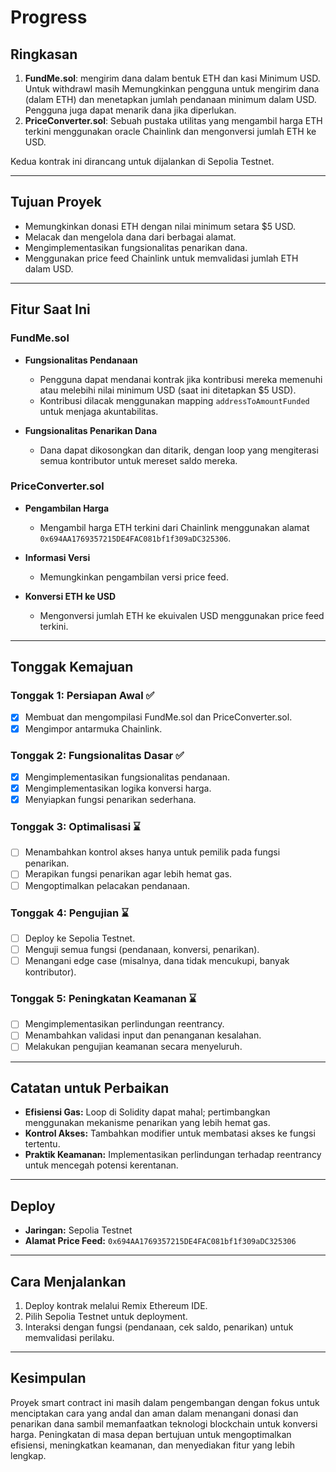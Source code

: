 # Progress

## Ringkasan
1. **FundMe.sol**: mengirim dana dalam bentuk ETH dan kasi Minimum USD. Untuk withdrawl masih  Memungkinkan pengguna untuk mengirim dana (dalam ETH) dan menetapkan jumlah pendanaan minimum dalam USD. Pengguna juga dapat menarik dana jika diperlukan.
2. **PriceConverter.sol**: Sebuah pustaka utilitas yang mengambil harga ETH terkini menggunakan oracle Chainlink dan mengonversi jumlah ETH ke USD.

Kedua kontrak ini dirancang untuk dijalankan di Sepolia Testnet.

---

## Tujuan Proyek
- Memungkinkan donasi ETH dengan nilai minimum setara $5 USD.
- Melacak dan mengelola dana dari berbagai alamat.
- Mengimplementasikan fungsionalitas penarikan dana.
- Menggunakan price feed Chainlink untuk memvalidasi jumlah ETH dalam USD.

---

## Fitur Saat Ini

### FundMe.sol
- **Fungsionalitas Pendanaan**
  - Pengguna dapat mendanai kontrak jika kontribusi mereka memenuhi atau melebihi nilai minimum USD (saat ini ditetapkan $5 USD).
  - Kontribusi dilacak menggunakan mapping `addressToAmountFunded` untuk menjaga akuntabilitas.

- **Fungsionalitas Penarikan Dana**
  - Dana dapat dikosongkan dan ditarik, dengan loop yang mengiterasi semua kontributor untuk mereset saldo mereka.

### PriceConverter.sol
- **Pengambilan Harga**
  - Mengambil harga ETH terkini dari Chainlink menggunakan alamat `0x694AA1769357215DE4FAC081bf1f309aDC325306`.

- **Informasi Versi**
  - Memungkinkan pengambilan versi price feed.

- **Konversi ETH ke USD**
  - Mengonversi jumlah ETH ke ekuivalen USD menggunakan price feed terkini.

---

## Tonggak Kemajuan

### Tonggak 1: Persiapan Awal ✅
- [x] Membuat dan mengompilasi FundMe.sol dan PriceConverter.sol.
- [x] Mengimpor antarmuka Chainlink.

### Tonggak 2: Fungsionalitas Dasar ✅
- [x] Mengimplementasikan fungsionalitas pendanaan.
- [x] Mengimplementasikan logika konversi harga.
- [x] Menyiapkan fungsi penarikan sederhana.

### Tonggak 3: Optimalisasi ⌛
- [ ] Menambahkan kontrol akses hanya untuk pemilik pada fungsi penarikan.
- [ ] Merapikan fungsi penarikan agar lebih hemat gas.
- [ ] Mengoptimalkan pelacakan pendanaan.

### Tonggak 4: Pengujian ⌛
- [ ] Deploy ke Sepolia Testnet.
- [ ] Menguji semua fungsi (pendanaan, konversi, penarikan).
- [ ] Menangani edge case (misalnya, dana tidak mencukupi, banyak kontributor).

### Tonggak 5: Peningkatan Keamanan ⌛
- [ ] Mengimplementasikan perlindungan reentrancy.
- [ ] Menambahkan validasi input dan penanganan kesalahan.
- [ ] Melakukan pengujian keamanan secara menyeluruh.

---

## Catatan untuk Perbaikan
- **Efisiensi Gas:** Loop di Solidity dapat mahal; pertimbangkan menggunakan mekanisme penarikan yang lebih hemat gas.
- **Kontrol Akses:** Tambahkan modifier untuk membatasi akses ke fungsi tertentu.
- **Praktik Keamanan:** Implementasikan perlindungan terhadap reentrancy untuk mencegah potensi kerentanan.

---

## Deploy
- **Jaringan:** Sepolia Testnet
- **Alamat Price Feed:** `0x694AA1769357215DE4FAC081bf1f309aDC325306`

---

## Cara Menjalankan
1. Deploy kontrak melalui Remix Ethereum IDE.
2. Pilih Sepolia Testnet untuk deployment.
3. Interaksi dengan fungsi (pendanaan, cek saldo, penarikan) untuk memvalidasi perilaku.

---

## Kesimpulan
Proyek smart contract ini masih dalam pengembangan dengan fokus untuk menciptakan cara yang andal dan aman dalam menangani donasi dan penarikan dana sambil memanfaatkan teknologi blockchain untuk konversi harga. Peningkatan di masa depan bertujuan untuk mengoptimalkan efisiensi, meningkatkan keamanan, dan menyediakan fitur yang lebih lengkap.

